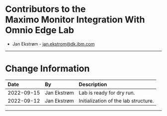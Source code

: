 
# Contributors to the</br>Maximo Monitor Integration With Omnio Edge Lab

- Jan Ekstrøm - <jan.ekstrom@dk.ibm.com>

---

# Change Information

|Date     |By             | Description                                           |
|:--------|:--------------|:------------------------------------------------------|
|2022-09-15|Jan Ekstrøm|Lab is ready for dry run. |
|2022-09-12|Jan Ekstrøm|Initialization of the lab structure. |

---

